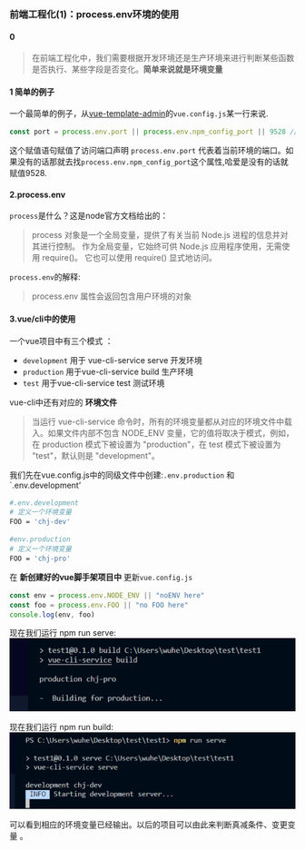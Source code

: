
### 前端工程化(1)：process.env环境的使用


#### 0 

>在前端工程化中，我们需要根据开发环境还是生产环境来进行判断某些函数是否执行、某些字段是否变化。__简单来说就是环境变量__

#### 1 简单的例子

一个最简单的例子，从[vue-template-admin](
https://github.com/PanJiaChen/vue-admin-template)的```vue.config.js```某一行来说.
```javascript
const port = process.env.port || process.env.npm_config_port || 9528 // dev port
```
这个赋值语句赋值了访问端口声明 `process.env.port` 代表着当前环境的端口。如果没有的话那就去找`process.env.npm_config_port`这个属性,哈爱是没有的话就赋值9528.

#### 2.process.env

`process`是什么？这是node官方文档给出的：
>process 对象是一个全局变量，提供了有关当前 Node.js 进程的信息并对其进行控制。 作为全局变量，它始终可供 Node.js 应用程序使用，无需使用 require()。 它也可以使用 require() 显式地访问。


`process.env`的解释:
>process.env 属性会返回包含用户环境的对象

#### 3.vue/cli中的使用

一个vue项目中有三个模式 ：

* `development` 用于 vue-cli-service serve 开发环境
* `production` 用于vue-cli-service build 生产环境
* `test` 用于vue-cli-service test 测试环境

vue-cli中还有对应的 __环境文件__

>当运行 vue-cli-service 命令时，所有的环境变量都从对应的环境文件中载入。如果文件内部不包含 NODE_ENV 变量，它的值将取决于模式，例如，在 production 模式下被设置为 "production"，在 test 模式下被设置为 "test"，默认则是 "development"。

我们先在vue.config.js中的同级文件中创建:`.env.production` 和 `.env.development’
```sh
#.env.development
# 定义一个环境变量
FOO = 'chj-dev'
```

```sh
#env.production
# 定义一个环境变量
FOO = 'chj-pro'
```

在 __新创建好的vue脚手架项目中__ 更新`vue.config.js`
```javascript
const env = process.env.NODE_ENV || "noENV here"
const foo = process.env.FOO || "no FOO here"
console.log(env, foo)
```

现在我们运行 npm run serve:
![npm run serve](https://github.com/chj98/blog_example/blob/main/assets/imgs/blog_devenv.png?raw=true)

现在我们运行 npm run build:
![ npm run build](https://github.com/chj98/blog_example/blob/main/assets/imgs/blog_proenv.png?raw=true)


可以看到相应的环境变量已经输出。以后的项目可以由此来判断真减条件、变更变量
。
